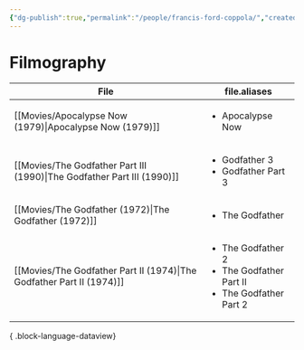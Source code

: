 ```yaml
---
{"dg-publish":true,"permalink":"/people/francis-ford-coppola/","created":"2024-06-18","updated":"2025-03-13"}
---
```



# Filmography

| File                                                                       | file.aliases                                                                                 |
| -------------------------------------------------------------------------- | -------------------------------------------------------------------------------------------- |
| [[Movies/Apocalypse Now (1979)\|Apocalypse Now (1979)]]                 | <ul><li>Apocalypse Now</li></ul>                                                             |
| [[Movies/The Godfather Part III (1990)\|The Godfather Part III (1990)]] | <ul><li>Godfather 3</li><li>Godfather Part 3</li></ul>                                       |
| [[Movies/The Godfather (1972)\|The Godfather (1972)]]                   | <ul><li>The Godfather</li></ul>                                                              |
| [[Movies/The Godfather Part II (1974)\|The Godfather Part II (1974)]]   | <ul><li>The Godfather 2</li><li>The Godfather Part II</li><li>The Godfather Part 2</li></ul> |

{ .block-language-dataview}
